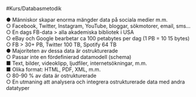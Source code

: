 #Kurs/Databasmetodik 

● Människor skapar enorma mängder data på sociala medier m.m.  
	○ Facebook, Twitter, Instagram, YouTube, bloggar, sökmotorer, email, sms...  
	○ En dags FB-data > alla akademiska bibliotek i USA  
	○ eBay och Google bearbetar ca 100 petabytes per dag (1 PB = 10 15 bytes)  
	○ FB > 30+ PB, Twitter 100 TB, Spotify 64 TB  
● Majoriteten av dessa data är ostrukturerade  
	○ Passar inte en fördefinierad datamodell (schema)  
		■ Text, bilder, videoklipp, ljudfiler, internetsökningar, m.m.  
		■ Olika format: HTML, PDF, XML, m.m.  
○ 80-90 % av data är ostrukturerade  
○ En utmaning att analysera och integrera ostrukturerade data med andra datatyper